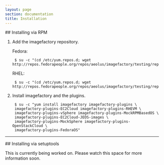 ```yaml
---
layout: page
section: documentation
title: Installation
---
```


<a id="rpm" />
## Installing via RPM

1. Add the imagefactory repository.

    Fedora:

        $ su -c "(cd /etc/yum.repos.d; wget http://repos.fedorapeople.org/repos/aeolus/imagefactory/testing/repos/fedora/imagefactory.repo)"

    RHEL:

        $ su -c "(cd /etc/yum.repos.d; wget http://repos.fedorapeople.org/repos/aeolus/imagefactory/testing/repos/rhel/imagefactory.repo)"

1. Install imagefactory and the plugins.

        $ su -c "yum install imagefactory imagefactory-plugins \
        imagefactory-plugins-EC2Cloud imagefactory-plugins-RHEVM \
        imagefactory-plugins-vSphere imagefactory-plugins-MockRPMBasedOS \
        imagefactory-plugins-EC2Cloud-JEOS-images \
        imagefactory-plugins-MockSphere imagefactory-plugins-OpenStackCloud \
        imagefactory-plugins-FedoraOS"

---

<a id="setuptools" />
## Installing via setuptools

This is currently being worked on. Please watch this space for more information soon.
